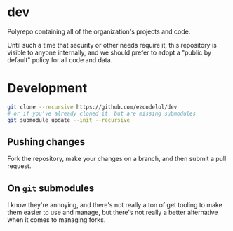 # dev

Polyrepo containing all of the organization's projects and code.

Until such a time that security or other needs require it, this repository is visible to anyone internally, and we should prefer to adopt a "public by default" policy for all code and data.

# Development

```sh
git clone --recursive https://github.com/ezcodelol/dev
# or if you've already cloned it, but are missing submodules
git submodule update --init --recursive
```

## Pushing changes

Fork the repository, make your changes on a branch, and then submit a pull request.

## On `git` submodules

I know they're annoying, and there's not really a ton of get tooling to make them easier to use and manage, but there's not really a better alternative when it comes to managing forks.
